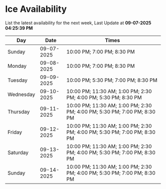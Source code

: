 # Ice Availability

List the latest availability for the next week, Last Update at **09-07-2025 04:25:39 PM**

| Day         | Date        | Times       |
| ----------- | ----------- | ----------- |
|Sunday|09-07-2025|10:00 PM; 7:00 PM; 8:30 PM|
|Monday|09-08-2025|10:00 PM; 7:00 PM; 8:30 PM|
|Tuesday|09-09-2025|10:00 PM; 5:30 PM; 7:00 PM; 8:30 PM|
|Wednesday|09-10-2025|10:00 PM; 11:30 AM; 1:00 PM; 2:30 PM; 4:00 PM; 5:30 PM; 8:30 PM|
|Thursday|09-11-2025|10:00 PM; 11:30 AM; 1:00 PM; 2:30 PM; 4:00 PM; 5:30 PM; 7:00 PM; 8:30 PM|
|Friday|09-12-2025|10:00 PM; 11:30 AM; 1:00 PM; 2:30 PM; 4:00 PM; 5:30 PM; 7:00 PM; 8:30 PM|
|Saturday|09-13-2025|10:00 PM; 11:30 AM; 1:00 PM; 2:30 PM; 4:00 PM; 5:30 PM; 7:00 PM; 8:30 PM|
|Sunday|09-14-2025|10:00 PM; 11:30 AM; 1:00 PM; 2:30 PM; 4:00 PM; 5:30 PM; 7:00 PM; 8:30 PM|
